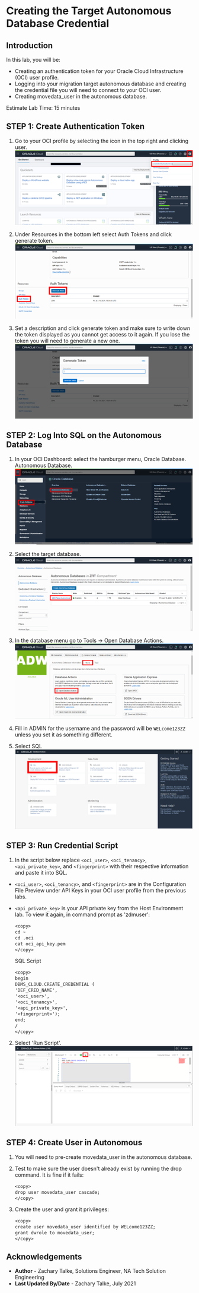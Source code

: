 # Creating the Target Autonomous Database Credential

## Introduction
In this lab, you will be:
  * Creating an authentication token for your Oracle Cloud Infrastructure (OCI) user profile.
  * Logging into your migration target autonomous database and creating the credential file you will need to connect to your OCI user.
  * Creating movedata\_user in the autonomous database.

Estimate Lab Time: 15 minutes

## **STEP 1: Create Authentication Token**
1. Go to your OCI profile by selecting the icon in the top right and clicking user.
    ![Dashboard Profile](./images/dashboard-profile.PNG)

2. Under Resources in the bottom left select Auth Tokens and click generate token.
    ![Authentication Token](./images/auth-token.PNG)

3. Set a description and click generate token and make sure to write down the token displayed as you cannot get access to it again. If you lose the token you will need to generate a new one.
    ![Token Description](./images/token-desc.PNG)

## **STEP 2: Log Into SQL on the Autonomous Database**
1. In your OCI Dashboard: select the hamburger menu, Oracle Database. Autonomous Database.
    ![Autonomous Menu](./images/menu-auton.PNG)

2. Select the target database.
    ![Select Autonomous](./images/select-auton.PNG)

3. In the database menu go to Tools -> Open Database Actions.
    ![Database Action](./images/db-action.PNG)

4. Fill in ADMIN for the username and the password will be `WELcome123ZZ` unless you set it as something different.

5. Select SQL
    ![Select SQL](./images/select-sql.PNG)


## **STEP 3: Run Credential Script**
1. In the script below replace `<oci_user>`, `<oci_tenancy>`, `<api_private_key>`, and `<fingerprint>` with their respective information and paste it into SQL.
  * `<oci_user>`, `<oci_tenancy>`, and `<fingerprint>` are in the Configuration File Preview under API Keys in your OCI user profile from the previous labs.
  * `<api_private_key>` is your API private key from the Host Environment lab. To view it again, in command prompt as 'zdmuser':

    ```
    <copy>
    cd ~
    cd .oci
    cat oci_api_key.pem
    </copy>
    ```

    SQL Script

    ```
    <copy>
    begin
    DBMS_CLOUD.CREATE_CREDENTIAL (
    'DEF_CRED_NAME',
    '<oci_user>',
    '<oci_tenancy>',
    '<api_private_key>',
    '<fingerprint>');
    end;
    /
    </copy>
    ```

2. Select 'Run Script'.
    ![Credential Script](./images/cred-script.PNG)

## **STEP 4: Create User in Autonomous**
1. You will need to pre-create movedata\_user in the autonomous database.

2. Test to make sure the user doesn't already exist by running the drop command. It is fine if it fails:

    ```
    <copy>
    drop user movedata_user cascade;
    </copy>
    ```

3. Create the user and grant it privileges:

    ```
    <copy>
    create user movedata_user identified by WELcome123ZZ;
    grant dwrole to movedata_user;
    </copy>
    ```



## Acknowledgements
* **Author** - Zachary Talke, Solutions Engineer, NA Tech Solution Engineering
* **Last Updated By/Date** - Zachary Talke, July 2021
